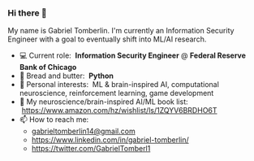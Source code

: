 ### Hi there 👋

My name is Gabriel Tomberlin. I'm currently an Information Security Engineer with a goal to eventually shift into ML/AI research.

- 💻 Current role: &nbsp;<b>Information Security Engineer</b> @ <b>Federal Reserve Bank of Chicago</b>
- 🍞 Bread and butter: &nbsp;<b>Python</b>
- 🤔 Personal interests: &nbsp;ML & brain-inspired AI, computational neuroscience, reinforcement learning, game development
- 🧠 My neuroscience/brain-inspired AI/ML book list: &nbsp;https://www.amazon.com/hz/wishlist/ls/1ZQYV6BRDHO6T
- 📫 How to reach me:
  - gabrieltomberlin14@gmail.com
  - https://www.linkedin.com/in/gabriel-tomberlin/
  - https://twitter.com/GabrielTomberl1
